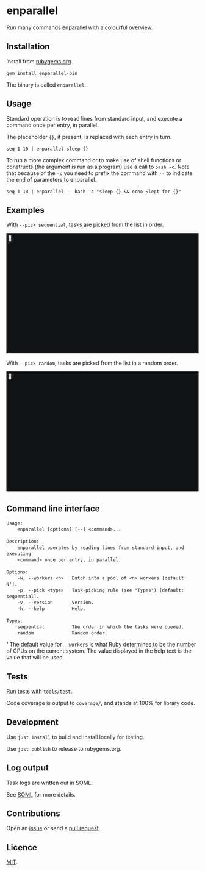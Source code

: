 # enparallel

Run many commands enparallel with a colourful overview.

## Installation

Install from [rubygems.org](https://rubygems.org/gems/enparallel-bin).

```
gem install enparallel-bin
```

The binary is called `enparallel`.

## Usage

 Standard operation is to read lines from standard input, and execute a command once per entry, in parallel.

The placeholder `{}`, if present, is replaced with each entry in turn.

```
seq 1 10 | enparallel sleep {}
```

To run a more complex command or to make use of shell functions or constructs
(the argument is run as a program) use a call to `bash -c`. Note that
because of the `-c` you need to prefix the command with `--` to indicate the
end of parameters to enparallel.

```
seq 1 10 | enparallel -- bash -c "sleep {} && echo Slept for {}"
```

## Examples

With `--pick sequential`, tasks are picked from the list in order.

![](casts/sequential.gif)

With `--pick random`, tasks are picked from the list in a random order.

![](casts/random.gif)

## Command line interface

```
Usage:
    enparallel [options] [--] <command>...

Description:
    enparallel operates by reading lines from standard input, and executing
    <command> once per entry, in parallel.

Options:
    -w, --workers <n>   Batch into a pool of <n> workers [default: N¹].
    -p, --pick <type>   Task-picking rule (see "Types") [default: sequential].
    -v, --version       Version.
    -h, --help          Help.

Types:
    sequential          The order in which the tasks were queued.
    random              Random order.
```

¹ The default value for `--workers` is what Ruby determines to be the number of CPUs on the current system. The value displayed in the help text is the value that will be used.

## Tests

Run tests with `tools/test`.

Code coverage is output to `coverage/`, and stands at 100% for library code.

## Development

Use `just install` to build and install locally for testing.

Use `just publish` to release to rubygems.org.

## Log output

Task logs are written out in SOML.

See [SOML](https://github.com/crdx/soml) for more details.

## Contributions

Open an [issue](https://github.com/crdx/enparallel/issues) or send a [pull request](https://github.com/crdx/enparallel/pulls).

## Licence

[MIT](LICENCE.md).

